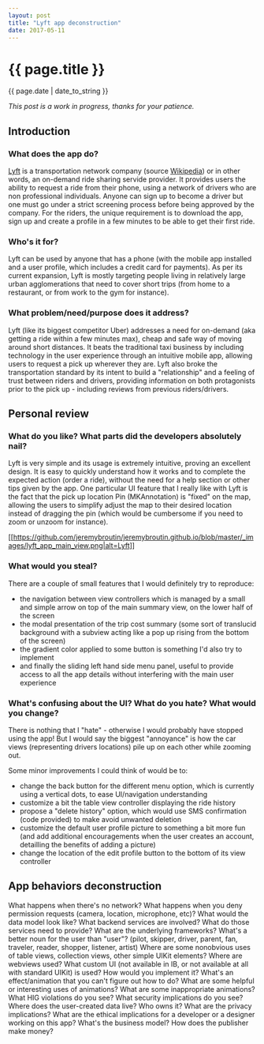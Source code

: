 ```yaml
---
layout: post
title: "Lyft app deconstruction"
date: 2017-05-11
---
```

<h1>{{ page.title }}</h1>
<p class="meta">{{ page.date | date_to_string }}</p>

_This post is a work in progress, thanks for your patience._

## Introduction
### What does the app do?
[Lyft][1] is a transportation network company (source [Wikipedia][2]) or in other words, an on-demand ride sharing servide provider.
It provides users the ability to request a ride from their phone, using a network of drivers who are non professional individuals.
Anyone can sign up to become a driver but one must go under a strict screening process before being approved by the company.
For the riders, the unique requirement is to download the app, sign up and create a profile in a few minutes to be able to get their first ride.

### Who's it for?
Lyft can be used by anyone that has a phone (with the mobile app installed and a user profile, which includes a credit card for payments).
As per its current expansion, Lyft is mostly targeting people living in relatively large urban agglomerations that need to cover short trips (from home to a restaurant, or from work to the gym for instance).

### What problem/need/purpose does it address?
Lyft (like its biggest competitor Uber) addresses a need for on-demand (aka getting a ride within a few minutes max), cheap and safe way of moving around short distances.
It beats the traditional taxi business by including technology in the user experience through an intuitive mobile app, allowing users to request a pick up wherever they are.
Lyft also broke the transportation standard by its intent to build a "relationship" and a feeling of trust between riders and drivers, providing information on both protagonists prior to the pick up - including reviews from previous riders/drivers.


## Personal review
### What do you like? What parts did the developers absolutely nail?
Lyft is very simple and its usage is extremely intuitive, proving an excellent design.
It is easy to quickly understand how it works and to complete the expected action (order a ride), without the need for a help section or other tips given by the app.
One particular UI feature that I really like with Lyft is the fact that the pick up location Pin (MKAnnotation) is "fixed" on the map, allowing the users to simplify adjust the map to their desired location instead of dragging the pin (which would be cumbersome if you need to zoom or unzoom for instance).

[[https://github.com/jeremybroutin/jeremybroutin.github.io/blob/master/_images/lyft_app_main_view.png|alt=Lyft]]


### What would you steal?
There are a couple of small features that I would definitely try to reproduce:
- the navigation between view controllers which is managed by a small and simple arrow on top of the main summary view, on the lower half of the screen
- the modal presentation of the trip cost summary (some sort of translucid background with a subview acting like a pop up rising from the bottom of the screen)
- the gradient color applied to some button is something I'd also try to implement
- and finally the sliding left hand side menu panel, useful to provide access to all the app details without interfering with the main user experience

### What's confusing about the UI? What do you hate? What would you change?
There is nothing that I "hate" - otherwise I would probably have stopped using the app!
But I would say the biggest "annoyance" is how the car views (representing drivers locations) pile up on each other while zooming out.

Some minor improvements I could think of would be to:
- change the back button for the different menu option, which is currently using a vertical dots, to ease UI/navigation understanding
- customize a bit the table view controller displaying the ride history
- propose a "delete history" option, which would use SMS confirmation (code provided) to make avoid unwanted deletion
- customize the default user profile picture to something a bit more fun (and add additional encouragements when the user creates an account, detailling the benefits of adding a picture)
- change the location of the edit profile button to the bottom of its view controller


## App behaviors deconstruction
What happens when there's no network?
What happens when you deny permission requests (camera, location, microphone, etc)?
What would the data model look like?
What backend services are involved? What do those services need to provide?
What are the underlying frameworks?
What's a better noun for the user than "user"? (pilot, skipper, driver, parent, fan, traveler, reader, shopper, listener, artist)
Where are some nonobvious uses of table views, collection views, other simple UIKit elements?
Where are webviews used?
What custom UI (not available in IB, or not available at all with standard UIKit) is used? How would you implement it?
What's an effect/animation that you can't figure out how to do?
What are some helpful or interesting uses of animations? What are some inappropriate animations?
What HIG violations do you see?
What security implications do you see?
Where does the user-created data live? Who owns it? What are the privacy implications?
What are the ethical implications for a developer or a designer working on this app?
What's the business model? How does the publisher make money?


[1]: https://www.lyft.com/
[2]: https://en.wikipedia.org/wiki/Lyft